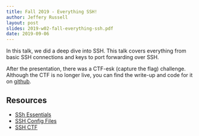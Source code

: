 ```yaml
---
title: Fall 2019 - Everything SSH!
author: Jeffery Russell
layout: post
slides: 2019-w02-fall-everything-ssh.pdf
date: 2019-09-06
---
```


In this talk, we did a deep dive into SSH.
This talk covers everything from basic SSH connections and keys to port forwarding over SSH.

After the presentation, there was a CTF-esk (capture the flag) challenge.
Although the CTF is no longer live, you can find the write-up and code for it on  [github](https://github.com/jrtechs/ssh-challenge).

## Resources

- [SSh Essentials](https://www.digitalocean.com/community/tutorials/ssh-essentials-working-with-ssh-servers-clients-and-keys)
- [SSH Config Files](https://linuxize.com/post/using-the-ssh-config-file/)
- [SSH CTF](https://github.com/jrtechs/ssh-challenge)
